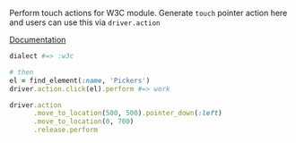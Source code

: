 Perform touch actions for W3C module. Generate `touch` pointer action here and users can use this via `driver.action`

[Documentation](http://www.rubydoc.info/github/appium/ruby_lib_core/Appium%2FCore%2FBase%2FCoreBridgeW3C:action)

```ruby
dialect #=> :w3c

# then
el = find_element(:name, 'Pickers')
driver.action.click(el).perform #=> work

driver.action
      .move_to_location(500, 500).pointer_down(:left)
      .move_to_location(0, 700)
      .release.perform
```

